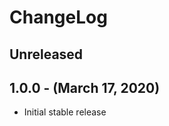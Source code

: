 ChangeLog
=========

Unreleased
----------

1.0.0 - (March 17, 2020)
------------------
* Initial stable release
